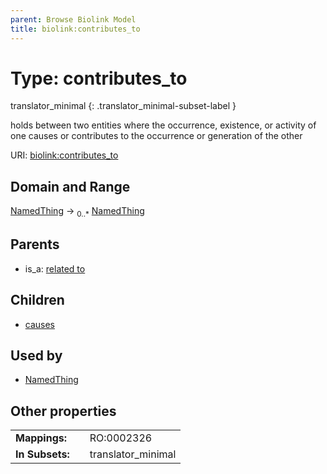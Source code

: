 ```yaml
---
parent: Browse Biolink Model
title: biolink:contributes_to
---
```


# Type: contributes_to

translator_minimal
{: .translator_minimal-subset-label }


holds between two entities where the occurrence, existence, or activity of one causes or contributes to the occurrence or generation of the other

URI: [biolink:contributes_to](https://w3id.org/biolink/vocab/contributes_to)

## Domain and Range

[NamedThing](NamedThing.md) ->  <sub>0..*</sub> [NamedThing](NamedThing.md)

## Parents

 *  is_a: [related to](related_to.md)

## Children

 *  [causes](causes.md)

## Used by

 * [NamedThing](NamedThing.md)

## Other properties

|  |  |  |
| --- | --- | --- |
| **Mappings:** | | RO:0002326 |
| **In Subsets:** | | translator_minimal |

